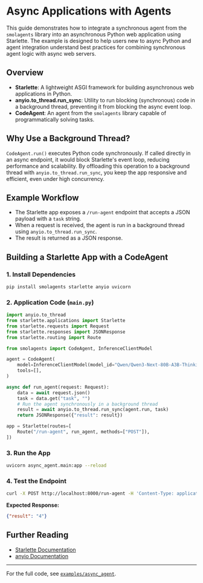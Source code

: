 # Async Applications with Agents

This guide demonstrates how to integrate a synchronous agent from the `smolagents` library into an asynchronous Python web application using Starlette.
The example is designed to help users new to async Python and agent integration understand best practices for combining synchronous agent logic with async web servers.

## Overview

- **Starlette**: A lightweight ASGI framework for building asynchronous web applications in Python.
- **anyio.to_thread.run_sync**: Utility to run blocking (synchronous) code in a background thread, preventing it from blocking the async event loop.
- **CodeAgent**: An agent from the `smolagents` library capable of programmatically solving tasks.

## Why Use a Background Thread?

`CodeAgent.run()` executes Python code synchronously. If called directly in an async endpoint, it would block Starlette's event loop, reducing performance and scalability. By offloading this operation to a background thread with `anyio.to_thread.run_sync`, you keep the app responsive and efficient, even under high concurrency.

## Example Workflow

- The Starlette app exposes a `/run-agent` endpoint that accepts a JSON payload with a `task` string.
- When a request is received, the agent is run in a background thread using `anyio.to_thread.run_sync`.
- The result is returned as a JSON response.

## Building a Starlette App with a CodeAgent

### 1. Install Dependencies

```bash
pip install smolagents starlette anyio uvicorn
```

### 2. Application Code (`main.py`)

```python
import anyio.to_thread
from starlette.applications import Starlette
from starlette.requests import Request
from starlette.responses import JSONResponse
from starlette.routing import Route

from smolagents import CodeAgent, InferenceClientModel

agent = CodeAgent(
    model=InferenceClientModel(model_id="Qwen/Qwen3-Next-80B-A3B-Thinking"),
    tools=[],
)

async def run_agent(request: Request):
    data = await request.json()
    task = data.get("task", "")
    # Run the agent synchronously in a background thread
    result = await anyio.to_thread.run_sync(agent.run, task)
    return JSONResponse({"result": result})

app = Starlette(routes=[
    Route("/run-agent", run_agent, methods=["POST"]),
])
```

### 3. Run the App

```bash
uvicorn async_agent.main:app --reload
```

### 4. Test the Endpoint

```bash
curl -X POST http://localhost:8000/run-agent -H 'Content-Type: application/json' -d '{"task": "What is 2+2?"}'
```

**Expected Response:**

```json
{"result": "4"}
```

## Further Reading

- [Starlette Documentation](https://www.starlette.io/)
- [anyio Documentation](https://anyio.readthedocs.io/)

---

For the full code, see [`examples/async_agent`](https://github.com/huggingface/smolagents/tree/main/examples/async_agent).
